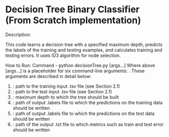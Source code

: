 # Decision Tree Binary Classifier (From Scratch implementation)

Description:


This code learns a decision tree with a specified maximum depth, predicts the labels of the training and testing examples, and calculates training and testing errors. It uses ID3 algorithm for node selection.

How to Run:
Command - python decisionTree.py [args...]
Where above [args...] is a placeholder for six command-line arguments: <train input> <test
input> <max depth> <train out> <test out> <metrics out>. These arguments are described
in detail below:
1. <train input>: path to the training input .tsv file (see Section 2.1)
2. <test input>: path to the test input .tsv file (see Section 2.1)
3. <max depth>: maximum depth to which the tree should be built
4. <train out>: path of output .labels file to which the predictions on the training data should be written
5. <test out>: path of output .labels file to which the predictions on the test data should be written
6. <metrics out>: path of the output .txt file to which metrics such as train and test error should be written

